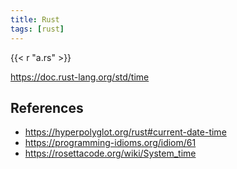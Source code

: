 ```yaml
---
title: Rust
tags: [rust]
---
```


{{< r "a.rs" >}}

<https://doc.rust-lang.org/std/time>

## References

- <https://hyperpolyglot.org/rust#current-date-time>
- <https://programming-idioms.org/idiom/61>
- <https://rosettacode.org/wiki/System_time>
